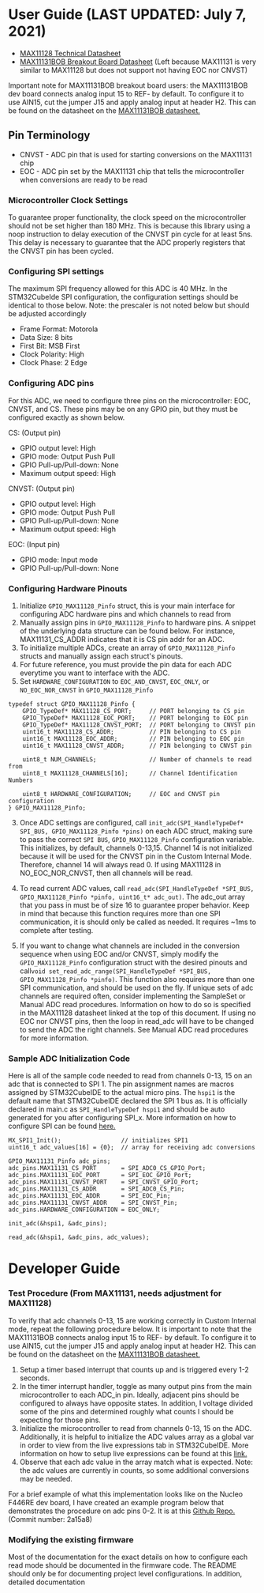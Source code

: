 # User Guide (LAST UPDATED: July 7, 2021)

* [MAX11128 Technical Datasheet](https://datasheets.maximintegrated.com/en/ds/MAX11120-MAX11128.pdf)
* [MAX11131BOB Breakout Board Datasheet](https://datasheets.maximintegrated.com/en/ds/MAX11131BOB.pdf) (Left because MAX11131 is very similar to MAX11128 but does not support not having EOC nor CNVST)

Important note for MAX11131BOB breakout board users: the MAX11131BOB dev board 
connects analog input 15 to REF- by default. To configure it to use AIN15, cut the
jumper J15 and apply analog input at header H2. This can be found on the datasheet
on the [MAX11131BOB datasheet.](https://datasheets.maximintegrated.com/en/ds/MAX11131BOB.pdf)

## Pin Terminology

* CNVST   - ADC pin that is used for starting conversions on the MAX11131 chip
* EOC     - ADC pin set by the MAX11131 chip that tells the microcontroller when
            conversions are ready to be read

### Microcontroller Clock Settings

To guarantee proper functionality, the clock speed on the microcontroller should 
not be set higher than 180 MHz. This is because this library using a noop instruction
to delay execution of the CNVST pin cycle for at least 5ns. This delay is necessary
to guarantee that the ADC properly registers that the CNVST pin has been cycled.

### Configuring SPI settings

The maximum SPI frequency allowed for this ADC is 40 MHz. In the STM32CubeIde
SPI configuration, the configuration settings should be identical to those below. Note: the prescaler is not noted below but should be adjusted accordingly

* Frame Format: Motorola
* Data Size: 8 bits
* First Bit: MSB First
* Clock Polarity: High
* Clock Phase: 2 Edge

### Configuring ADC pins

For this ADC, we need to configure three pins on the microcontroller: EOC, CNVST, and CS. These pins may be on any GPIO pin, but they must be configured exactly as shown below.

CS: (Output pin)
* GPIO output level: High
* GPIO mode: Output Push Pull
* GPIO Pull-up/Pull-down: None
* Maximum output speed: High

CNVST: (Output pin)
* GPIO output level: High
* GPIO mode: Output Push Pull
* GPIO Pull-up/Pull-down: None
* Maximum output speed: High

EOC: (Input pin)
* GPIO mode: Input mode
* GPIO Pull-up/Pull-down: None

### Configuring Hardware Pinouts
1. Initialize `GPIO_MAX11128_Pinfo` struct, this is your main interface for 
    configuring ADC hardware pins and which channels to read from
2. Manually assign pins in `GPIO_MAX11128_Pinfo` to hardware pins. A snippet of 
    the underlying data structure can be found below. For instance, MAX11131_CS_ADDR
    indicates that it is CS pin addr for an ADC.
3. To initialize multiple ADCs, create an array of `GPIO_MAX11128_Pinfo` structs
    and manually assign each struct's pinouts.
4. For future reference, you must provide the pin data for each ADC everytime 
    you want to interface with the ADC.
5. Set `HARDWARE_CONFIGURATION` to `EOC_AND_CNVST`, `EOC_ONLY`, or `NO_EOC_NOR_CNVST` in `GPIO_MAX11128_Pinfo` 

```
typedef struct GPIO_MAX11128_Pinfo {
    GPIO_TypeDef* MAX11128_CS_PORT;     // PORT belonging to CS pin
    GPIO_TypeDef* MAX11128_EOC_PORT;    // PORT belonging to EOC pin
    GPIO_TypeDef* MAX11128_CNVST_PORT;  // PORT belonging to CNVST pin
    uint16_t MAX11128_CS_ADDR;          // PIN belonging to CS pin
    uint16_t MAX11128_EOC_ADDR;         // PIN belonging to EOC pin
    uint16_t MAX11128_CNVST_ADDR;       // PIN belonging to CNVST pin

    uint8_t NUM_CHANNELS;               // Number of channels to read from
    uint8_t MAX11128_CHANNELS[16];      // Channel Identification Numbers

    uint8_t HARDWARE_CONFIGURATION;     // EOC and CNVST pin configuration
} GPIO_MAX11128_Pinfo;
```
3. Once ADC settings are configured, call `init_adc(SPI_HandleTypeDef* SPI_BUS, GPIO_MAX11128_Pinfo *pins)` on each ADC struct, making sure to pass the correct `SPI BUS`, `GPIO_MAX11128_Pinfo` configuration variable. This initializes, by default, 
channels 0-13,15. Channel 14 is not initialized because it will be used for the
CNVST pin in the Custom Internal Mode. Therefore, channel 14 will always read 0. If using MAX11128 in NO_EOC_NOR_CNVST, then all channels will be read.

4. To read current ADC values, call `read_adc(SPI_HandleTypeDef *SPI_BUS, GPIO_MAX11128_Pinfo *pinfo, uint16_t* adc_out)`. The adc_out array that you pass 
in must be of size 16 to guarantee proper behavior. Keep in mind that because
this function requires more than one SPI communication, it is should only be 
called as needed. It requires ~1ms to complete after testing.

5. If you want to change what channels are included in the conversion sequence when using EOC and/or CNVST,
simply modify the `GPIO_MAX11128_Pinfo` configuration struct with the desired 
pinouts and call`void set_read_adc_range(SPI_HandleTypeDef *SPI_BUS, GPIO_MAX11128_Pinfo *pinfo)`. This function also requires more than one SPI communication, and 
should be used on the fly. If unique sets of adc channels are required often,
consider implementing the SampleSet or Manual ADC read procedures. Information
on how to do so is specified in the MAX11128 datasheet linked at the top of this
document. If using no EOC nor CNVST pins, then the loop in read_adc will have to be changed to send the ADC the right channels. See Manual ADC read procedures for more information.

### Sample ADC Initialization Code

Here is all of the sample code needed to read from channels 0-13, 15 on an adc
that is connected to SPI 1. The pin assignment names are macros assigned 
by STM32CubeIDE to the actual micro pins. The `hspi1` is the default name that
STM32CubeIDE declared the SPI 1 bus as. It is officially declared in main.c as `SPI_HandleTypeDef hspi1` and should be auto generated for you after
configuring SPI_x. More information on how to configure SPI can be found [here.](https://www.youtube.com/watch?v=eFKeNPJq50g&feature=emb_title)

```
MX_SPI1_Init();                 // initializes SPI1
uint16_t adc_values[16] = {0};  // array for receiving adc conversions

GPIO_MAX11131_Pinfo adc_pins;
adc_pins.MAX11131_CS_PORT 		= SPI_ADC0_CS_GPIO_Port;
adc_pins.MAX11131_EOC_PORT		= SPI_EOC_GPIO_Port;
adc_pins.MAX11131_CNVST_PORT	= SPI_CNVST_GPIO_Port;
adc_pins.MAX11131_CS_ADDR 		= SPI_ADC0_CS_Pin;
adc_pins.MAX11131_EOC_ADDR		= SPI_EOC_Pin;
adc_pins.MAX11131_CNVST_ADDR	= SPI_CNVST_Pin;
adc_pins.HARDWARE_CONFIGURATION = EOC_ONLY;

init_adc(&hspi1, &adc_pins);

read_adc(&hspi1, &adc_pins, adc_values);
```

# Developer Guide

### Test Procedure (From MAX11131, needs adjustment for MAX11128)

To verify that adc channels 0-13, 15 are working correctly in Custom Internal mode, 
repeat the following procedure below. It is important to note that the MAX11131BOB 
connects analog input 15 to REF- by default. To configure it to use AIN15, cut the
jumper J15 and apply analog input at header H2. This can be found on the datasheet
on the [MAX11131BOB datasheet.](https://datasheets.maximintegrated.com/en/ds/MAX11131BOB.pdf)

1. Setup a timer based interrupt that counts up and is triggered every 1-2 seconds.
2. In the timer interrupt handler, toggle as many output pins from the main
    microcontroller to each ADC_in pin. Ideally, adjacent pins should be configured
    to always have opposite states. In addition, I voltage divided some of the 
    pins and determined roughly what counts I should be expecting for those pins.
3. Initialize the microcontroller to read from channels 0-13, 15 on the ADC.
    Additionally, it is helpful to initialize the ADC values array as a global var 
    in order to view from the live expressions tab in STM32CubeIDE. More information 
    on how to setup live expressions can be found at this [link.](https://www.youtube.com/watch?v=Nyml66k_Ppk)
4. Observe that each adc value in the array match what is expected. Note: the adc
    values are currently in counts, so some additional conversions may be needed.

For a brief example of what this implementation looks like on the Nucleo F446RE 
dev board, I have created an example program below that demonstrates the procedure
on adc pins 0-2. It is at this [Github Repo.](https://github.com/KingArthurZ3/MASA-firmware-dev) (Commit number: 2a15a8)

### Modifying the existing firmware

Most of the documentation for the exact details on how to configure each read mode should be documented in the firmware code. The README should only be for documenting project level configurations. In addition, detailed documentation
